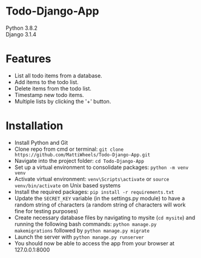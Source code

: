 # Todo-Django-App

Python 3.8.2<br>
Django 3.1.4<br>

# Features

- List all todo items from a database.
- Add items to the todo list.
- Delete items from the todo list.
- Timestamp new todo items.
- Multiple lists by clicking the '+' button.

# Installation

- Install Python and Git
- Clone repo from cmd or terminal: `git clone https://github.com/MattiWheels/Todo-Django-App.git`
- Navigate into the project folder: `cd Todo-Django-App`
- Set up a virtual environment to consolidate packages: `python -m venv venv`
- Activate virtual environment: `venv\Scripts\activate` or `source venv/bin/activate` on Unix based systems
- Install the required packages: `pip install -r requirements.txt`
- Update the `SECRET_KEY` variable (in the settings.py module) to have a random string of characters (a random string of characters will work fine for testing purposes)
- Create necessary database files by navigating to mysite (`cd mysite`) and running the following bash commands: `python manage.py makemigrations` followed by `python manage.py migrate`
- Launch the server with `python manage.py runserver`
- You should now be able to access the app from your browser at 127.0.0.1:8000